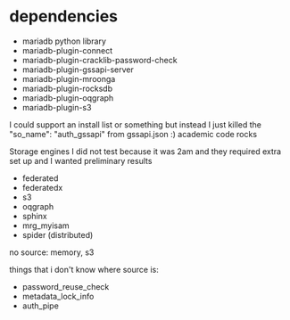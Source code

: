 # dependencies
- mariadb python library
- mariadb-plugin-connect
- mariadb-plugin-cracklib-password-check
- mariadb-plugin-gssapi-server
- mariadb-plugin-mroonga
- mariadb-plugin-rocksdb
- mariadb-plugin-oqgraph
- mariadb-plugin-s3

I could support an install list or something but instead I just killed the "so_name": "auth_gssapi" from gssapi.json :) academic code rocks

Storage engines I did not test because it was 2am and they required extra set up and I wanted preliminary results
- federated
- federatedx
- s3
- oqgraph
- sphinx
- mrg_myisam
- spider (distributed)


no source: memory, s3

things that i don't know where source is:
- password_reuse_check
- metadata_lock_info
- auth_pipe